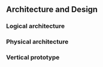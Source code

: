 ## Architecture and Design


### Logical architecture


### Physical architecture


### Vertical prototype

